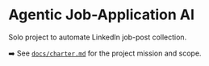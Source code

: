 # Agentic Job-Application AI

Solo project to automate LinkedIn job-post collection.

➡️ See [`docs/charter.md`](docs/charter.md) for the project mission and scope.
